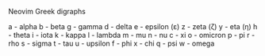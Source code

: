 Neovim Greek digraphs

a - alpha
b - beta
g - gamma
d - delta
e - epsilon (ε)
z - zeta (ζ)
y - eta (η)
h - theta
i - iota
k - kappa
l - lambda
m - mu
n - nu
c - xi
o - omicron
p - pi
r - rho
s - sigma
t - tau
u - upsilon
f - phi
x - chi
q - psi
w - omega
